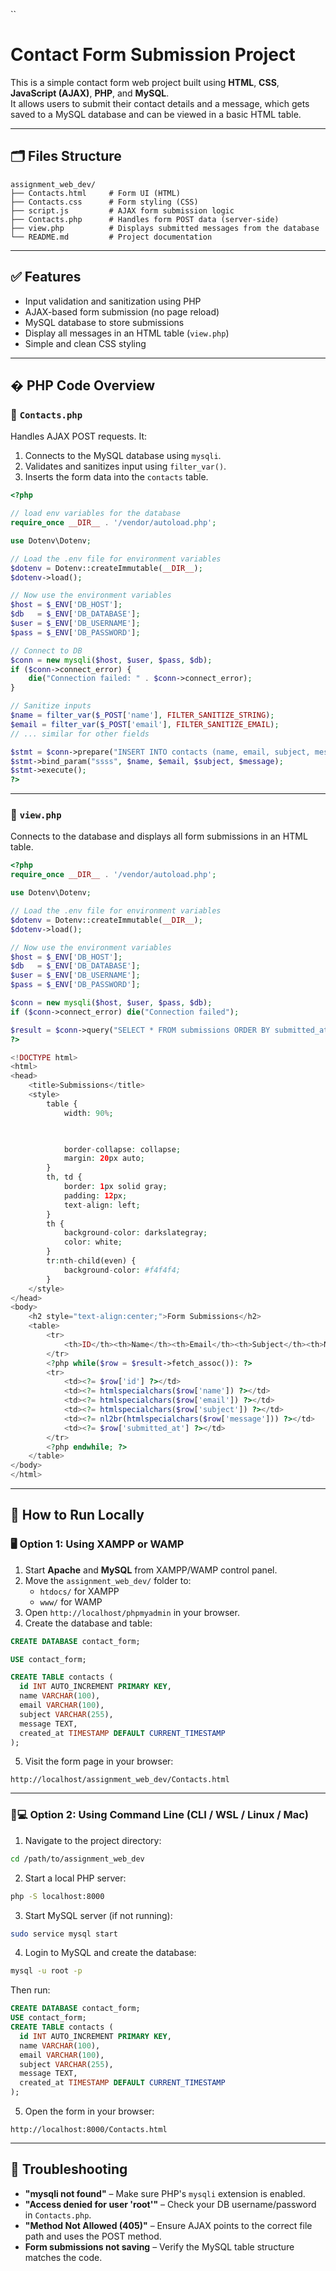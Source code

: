
``
# Contact Form Submission Project

This is a simple contact form web project built using **HTML**, **CSS**, **JavaScript (AJAX)**, **PHP**, and **MySQL**.  
It allows users to submit their contact details and a message, which gets saved to a MySQL database and can be viewed in a basic HTML table.

---

## 🗂️ Files Structure

```
assignment_web_dev/
├── Contacts.html     # Form UI (HTML)
├── Contacts.css      # Form styling (CSS)
├── script.js         # AJAX form submission logic
├── Contacts.php      # Handles form POST data (server-side)
├── view.php          # Displays submitted messages from the database
└── README.md         # Project documentation
```

---

## ✅ Features

- Input validation and sanitization using PHP
- AJAX-based form submission (no page reload)
- MySQL database to store submissions
- Display all messages in an HTML table (`view.php`)
- Simple and clean CSS styling

---

## � PHP Code Overview

### 📩 `Contacts.php`

Handles AJAX POST requests. It:
1. Connects to the MySQL database using `mysqli`.
2. Validates and sanitizes input using `filter_var()`.
3. Inserts the form data into the `contacts` table.

```php
<?php

// load env variables for the database
require_once __DIR__ . '/vendor/autoload.php';

use Dotenv\Dotenv;

// Load the .env file for environment variables
$dotenv = Dotenv::createImmutable(__DIR__);
$dotenv->load();

// Now use the environment variables
$host = $_ENV['DB_HOST'];
$db   = $_ENV['DB_DATABASE'];
$user = $_ENV['DB_USERNAME'];
$pass = $_ENV['DB_PASSWORD'];

// Connect to DB
$conn = new mysqli($host, $user, $pass, $db);
if ($conn->connect_error) {
    die("Connection failed: " . $conn->connect_error);
}

// Sanitize inputs
$name = filter_var($_POST['name'], FILTER_SANITIZE_STRING);
$email = filter_var($_POST['email'], FILTER_SANITIZE_EMAIL);
// ... similar for other fields

$stmt = $conn->prepare("INSERT INTO contacts (name, email, subject, message) VALUES (?, ?, ?, ?)");
$stmt->bind_param("ssss", $name, $email, $subject, $message);
$stmt->execute();
?>
```

---

### 📄 `view.php`

Connects to the database and displays all form submissions in an HTML table.

```php
<?php
require_once __DIR__ . '/vendor/autoload.php';

use Dotenv\Dotenv;

// Load the .env file for environment variables
$dotenv = Dotenv::createImmutable(__DIR__);
$dotenv->load();

// Now use the environment variables
$host = $_ENV['DB_HOST'];
$db   = $_ENV['DB_DATABASE'];
$user = $_ENV['DB_USERNAME'];
$pass = $_ENV['DB_PASSWORD'];

$conn = new mysqli($host, $user, $pass, $db);
if ($conn->connect_error) die("Connection failed");

$result = $conn->query("SELECT * FROM submissions ORDER BY submitted_at DESC");
?>

<!DOCTYPE html>
<html>
<head>
    <title>Submissions</title>
    <style>
        table {
            width: 90%;


            
            border-collapse: collapse;
            margin: 20px auto;
        }
        th, td {
            border: 1px solid gray;
            padding: 12px;
            text-align: left;
        }
        th {
            background-color: darkslategray;
            color: white;
        }
        tr:nth-child(even) {
            background-color: #f4f4f4;
        }
    </style>
</head>
<body>
    <h2 style="text-align:center;">Form Submissions</h2>
    <table>
        <tr>
            <th>ID</th><th>Name</th><th>Email</th><th>Subject</th><th>Message</th><th>Date</th>
        </tr>
        <?php while($row = $result->fetch_assoc()): ?>
        <tr>
            <td><?= $row['id'] ?></td>
            <td><?= htmlspecialchars($row['name']) ?></td>
            <td><?= htmlspecialchars($row['email']) ?></td>
            <td><?= htmlspecialchars($row['subject']) ?></td>
            <td><?= nl2br(htmlspecialchars($row['message'])) ?></td>
            <td><?= $row['submitted_at'] ?></td>
        </tr>
        <?php endwhile; ?>
    </table>
</body>
</html>

```

---

## 🚀 How to Run Locally

### 🖥️ Option 1: Using XAMPP or WAMP

1. Start **Apache** and **MySQL** from XAMPP/WAMP control panel.
2. Move the `assignment_web_dev/` folder to:
   - `htdocs/` for XAMPP  
   - `www/` for WAMP
3. Open `http://localhost/phpmyadmin` in your browser.
4. Create the database and table:

```sql
CREATE DATABASE contact_form;

USE contact_form;

CREATE TABLE contacts (
  id INT AUTO_INCREMENT PRIMARY KEY,
  name VARCHAR(100),
  email VARCHAR(100),
  subject VARCHAR(255),
  message TEXT,
  created_at TIMESTAMP DEFAULT CURRENT_TIMESTAMP
);
```

5. Visit the form page in your browser:
```url
http://localhost/assignment_web_dev/Contacts.html
```

---

### 🧑💻 Option 2: Using Command Line (CLI / WSL / Linux / Mac)

1. Navigate to the project directory:
```bash
cd /path/to/assignment_web_dev
```

2. Start a local PHP server:
```bash
php -S localhost:8000
```

3. Start MySQL server (if not running):
```bash
sudo service mysql start
```

4. Login to MySQL and create the database:
```bash
mysql -u root -p
```

Then run:
```sql
CREATE DATABASE contact_form;
USE contact_form;
CREATE TABLE contacts (
  id INT AUTO_INCREMENT PRIMARY KEY,
  name VARCHAR(100),
  email VARCHAR(100),
  subject VARCHAR(255),
  message TEXT,
  created_at TIMESTAMP DEFAULT CURRENT_TIMESTAMP
);
```

5. Open the form in your browser:
```url
http://localhost:8000/Contacts.html
```

---

## 🔧 Troubleshooting

- **"mysqli not found"** – Make sure PHP's `mysqli` extension is enabled.
- **"Access denied for user 'root'"** – Check your DB username/password in `Contacts.php`.
- **"Method Not Allowed (405)"** – Ensure AJAX points to the correct file path and uses the POST method.
- **Form submissions not saving** – Verify the MySQL table structure matches the code.
```